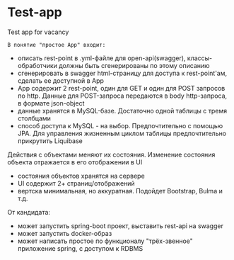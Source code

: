 # Test-app
Test app for vacancy

    В понятие "простое App" входит:
 - описать rest-point в .yml-файле для open-api(swagger), классы-обработчики должны быть сгенерированы по этому описанию
 - сгенерировать в swagger html-страницу для доступа к rest-point'ам, сделать ее доступной в App
 - App содержит 2 rest-point, один для GET и один для POST запросов по http. Данные для POST-запроса передаются в body http-запроса, в формате json-object
 - данные хранятся в MySQL-базе. Достаточно одной таблицы с тремя столбцами
 - способ доступа к MySQL - на выбор. Предпочтительно с помощью JPA. Для управления жизненным циклом таблицы предпочтительно прикрутить Liquibase

 Действия с объектами меняют их состояния. Изменение состояния объекта отражается в его отображении в UI
 - состояния объектов хранятся на сервере
 - UI содержит 2+ страниц/отображений
 - вертска минимальная, но аккуратная. Подойдет Bootstrap, Bulma и т.д.

От кандидата:
- может запустить spring-boot проект, выставить rest-api на swagger
- может запустить docker-образ
- может написать простое по функционалу "трёх-звенное" приложение spring, с доступом к RDBMS